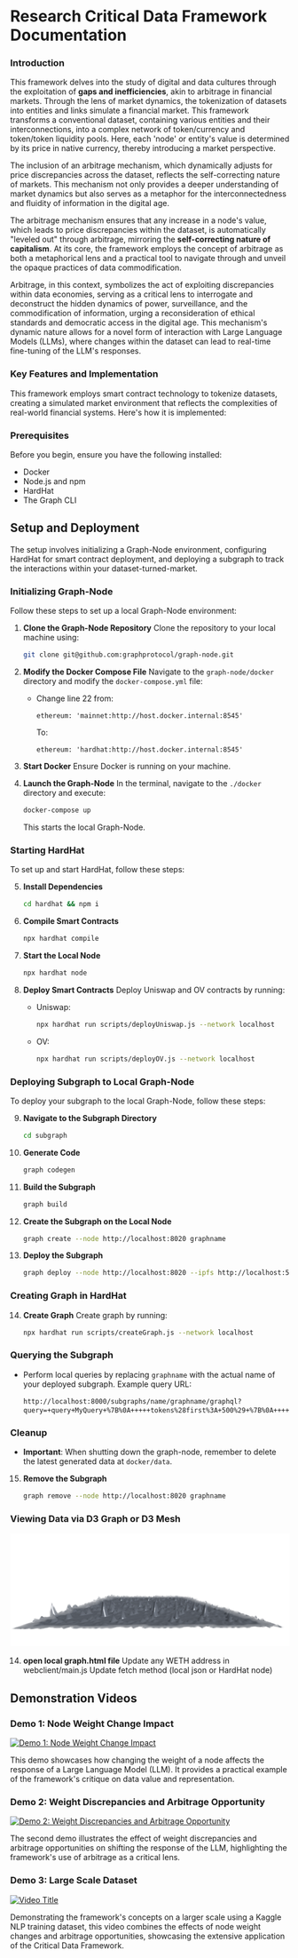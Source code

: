 # Research Critical Data Framework Documentation

### Introduction
This framework delves into the study of digital and data cultures through the exploitation of **gaps and inefficiencies**, akin to arbitrage in financial markets. Through the lens of market dynamics, the tokenization of datasets into entities and links simulate a financial market. This framework transforms a conventional dataset, containing various entities and their interconnections, into a complex network of token/currency and token/token liquidity pools. Here, each 'node' or entity's value is determined by its price in native currency, thereby introducing a market perspective.

The inclusion of an arbitrage mechanism, which dynamically adjusts for price discrepancies across the dataset, reflects the self-correcting nature of markets. This mechanism not only provides a deeper understanding of market dynamics but also serves as a metaphor for the interconnectedness and fluidity of information in the digital age.

The arbitrage mechanism ensures that any increase in a node's value, which leads to price discrepancies within the dataset, is automatically "leveled out" through arbitrage, mirroring the **self-correcting nature of capitalism**. At its core, the framework employs the concept of arbitrage as both a metaphorical lens and a practical tool to navigate through and unveil the opaque practices of data commodification.

Arbitrage, in this context, symbolizes the act of exploiting discrepancies within data economies, serving as a critical lens to interrogate and deconstruct the hidden dynamics of power, surveillance, and the commodification of information, urging a reconsideration of ethical standards and democratic access in the digital age. This mechanism's dynamic nature allows for a novel form of interaction with Large Language Models (LLMs), where changes within the dataset can lead to real-time fine-tuning of the LLM's responses.

### Key Features and Implementation
This framework employs smart contract technology to tokenize datasets, creating a simulated market environment that reflects the complexities of real-world financial systems. Here's how it is implemented:

### Prerequisites

Before you begin, ensure you have the following installed:
- Docker
- Node.js and npm
- HardHat
- The Graph CLI

## Setup and Deployment
The setup involves initializing a Graph-Node environment, configuring HardHat for smart contract deployment, and deploying a subgraph to track the interactions within your dataset-turned-market.

### Initializing Graph-Node

Follow these steps to set up a local Graph-Node environment:

1. **Clone the Graph-Node Repository**
   Clone the repository to your local machine using:
   ```bash
   git clone git@github.com:graphprotocol/graph-node.git
   ```

2. **Modify the Docker Compose File**
   Navigate to the `graph-node/docker` directory and modify the `docker-compose.yml` file:
   - Change line 22 from:
     ```
     ethereum: 'mainnet:http://host.docker.internal:8545'
     ```
     To:
     ```
     ethereum: 'hardhat:http://host.docker.internal:8545'
     ```

3. **Start Docker**
   Ensure Docker is running on your machine.

4. **Launch the Graph-Node**
   In the terminal, navigate to the `./docker` directory and execute:
   ```bash
   docker-compose up
   ```
   This starts the local Graph-Node.

### Starting HardHat

To set up and start HardHat, follow these steps:

5. **Install Dependencies**
   ```bash
   cd hardhat && npm i
   ```

6. **Compile Smart Contracts**
   ```bash
   npx hardhat compile
   ```

7. **Start the Local Node**
   ```bash
   npx hardhat node
   ```

8. **Deploy Smart Contracts**
   Deploy Uniswap and OV contracts by running:
   - Uniswap:
     ```bash
     npx hardhat run scripts/deployUniswap.js --network localhost
     ```
   - OV:
     ```bash
     npx hardhat run scripts/deployOV.js --network localhost
     ```

### Deploying Subgraph to Local Graph-Node

To deploy your subgraph to the local Graph-Node, follow these steps:

9. **Navigate to the Subgraph Directory**
   ```bash
   cd subgraph
   ```

10. **Generate Code**
    ```bash
    graph codegen
    ```

11. **Build the Subgraph**
    ```bash
    graph build
    ```

12. **Create the Subgraph on the Local Node**
    ```bash
    graph create --node http://localhost:8020 graphname
    ```

13. **Deploy the Subgraph**
    ```bash
    graph deploy --node http://localhost:8020 --ipfs http://localhost:5001 graphname
    ```

### Creating Graph in HardHat

14. **Create Graph**
   Create graph by running:
     ```bash
     npx hardhat run scripts/createGraph.js --network localhost
     ```

### Querying the Subgraph

- Perform local queries by replacing `graphname` with the actual name of your deployed subgraph. Example query URL:
  ```
  http://localhost:8000/subgraphs/name/graphname/graphql?query=+query+MyQuery+%7B%0A+++++tokens%28first%3A+500%29+%7B%0A+++++++++id%0A+++++++++name%0A+++++++++address%0A+++++%7D%0A+++++pairs%28first%3A+500%29+%7B%0A+++++++++id%0A+++++++++token0%0A+++++++++token1%0A+++++++++address%0A+++++++++token1Name%0A+++++++++token0Name%0A+++++++++reserve1%0A+++++++++reserve0%0A+++++%7D%0A+%7D
  ```

### Cleanup

- **Important**: When shutting down the graph-node, remember to delete the latest generated data at `docker/data`. 

15. **Remove the Subgraph**
    ```bash
    graph remove --node http://localhost:8020 graphname
    ```

### Viewing Data via D3 Graph or D3 Mesh
![Alt text](doc/mesh.png "example of visualization as a mesh plane")

14. **open local graph.html file**
   Update any WETH address in webclient/main.js 
   Update fetch method (local json or HardHat node)


## Demonstration Videos

### Demo 1: Node Weight Change Impact 

[![Demo 1: Node Weight Change Impact](https://img.youtube.com/vi/w1ACORJNVp4/0.jpg)](https://www.youtube.com/watch?v=w1ACORJNVp4)

This demo showcases how changing the weight of a node affects the response of a Large Language Model (LLM). It provides a practical example of the framework's critique on data value and representation.

### Demo 2: Weight Discrepancies and Arbitrage Opportunity

[![Demo 2: Weight Discrepancies and Arbitrage Opportunity](https://img.youtube.com/vi/65zHikzmyQs/0.jpg)](https://www.youtube.com/watch?v=65zHikzmyQs)

The second demo illustrates the effect of weight discrepancies and arbitrage opportunities on shifting the response of the LLM, highlighting the framework's use of arbitrage as a critical lens.

### Demo 3: Large Scale Dataset

[![Video Title](https://img.youtube.com/vi/v3d7eWChAQ8/0.jpg)](https://www.youtube.com/watch?v=v3d7eWChAQ8)

Demonstrating the framework's concepts on a larger scale using a Kaggle NLP training dataset, this video combines the effects of node weight changes and arbitrage opportunities, showcasing the extensive application of the Critical Data Framework.
